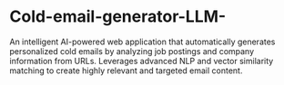 # Cold-email-generator-LLM-
An intelligent AI-powered web application that automatically generates personalized cold emails by analyzing job postings and company information from URLs. Leverages advanced NLP and vector similarity matching to create highly relevant and targeted email content.
